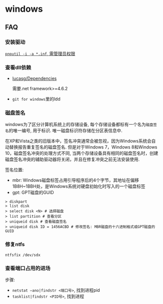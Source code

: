 # windows

## FAQ
### 安装驱动
[`pnputil -i -a *.inf`, 需管理员权限](https://help.aliyun.com/document_detail/217543.html#section-1kb-hov-812)

### 查看dll依赖
- [lucasg/Dependencies](https://zhuanlan.zhihu.com/p/395557318)

	需要.net framework>=4.6.2
- `git for windows`里的ldd

### 磁盘签名
windows为了区分计算机系统上的存储设备, 每个存储设备都标有一个名为`磁盘签名`的唯一编号, 用于标识. 唯一磁盘标识符存储在分区表信息中.

在XP和Vista之类的旧版本中，签名冲突通常会被忽视，因为Windows系统会自动替换报告重复签名的磁盘签名. 但是对于Windows 7，Windows 8和Windows 10，磁盘签名冲突的处理方式不同, 当两个存储设备具有相同的磁盘签名时，创建磁盘签名冲突的辅助驱动器将关闭，并且在修复冲突之前无法安装使用.

签名位置:
- mbr: Windows磁盘标签占用引导程序后的4个字节，其地址在偏移1B8H~1BBH处，是Windows系统对硬盘初始化时写入的一个磁盘标签
- gpt: GPT磁盘的GUID

```msdoc
> diskpart
> list disk
> select disk <N> # 选择磁盘
> list partition # 查看分区
> uniqueid disk # 查看磁盘签名
> uniqueid disk ID = 1456ACBD # 修改签名: MBR磁盘的十六进制格式或GPT磁盘的GUID
```

### 修复ntfs
`ntfsfix /dev/sdx`

### 查看端口占用的进场
步骤:
- `netstat –ano|findstr <端口号>`, 找到进程pid
- `tasklist|findstr <PID号>`, 找到进程